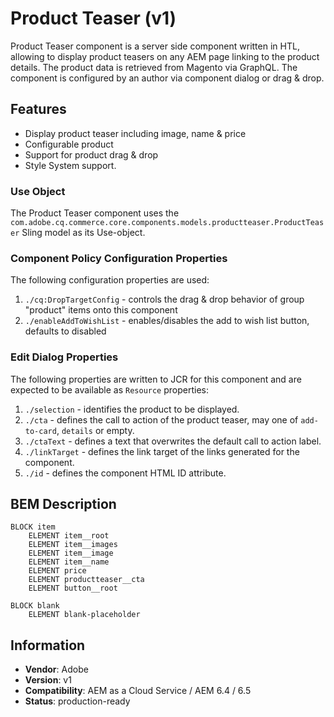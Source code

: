 <!--
Copyright 2019 Adobe Systems Incorporated

Licensed under the Apache License, Version 2.0 (the "License");
you may not use this file except in compliance with the License.
You may obtain a copy of the License at

    http://www.apache.org/licenses/LICENSE-2.0

Unless required by applicable law or agreed to in writing, software
distributed under the License is distributed on an "AS IS" BASIS,
WITHOUT WARRANTIES OR CONDITIONS OF ANY KIND, either express or implied.
See the License for the specific language governing permissions and
limitations under the License.
-->

# Product Teaser (v1)

Product Teaser component is a server side component written in HTL, allowing to display product teasers on any AEM page linking to the product details.
The product data is retrieved from Magento via GraphQL. The component is configured by an author via component dialog or drag & drop.

## Features

* Display product teaser including image, name & price
* Configurable product
* Support for product drag & drop
* Style System support.

### Use Object

The Product Teaser component uses the `com.adobe.cq.commerce.core.components.models.productteaser.ProductTeaser` Sling model as its Use-object.

### Component Policy Configuration Properties

The following configuration properties are used:

1. `./cq:DropTargetConfig` - controls the drag & drop behavior of group "product" items onto this component
2. `./enableAddToWishList` - enables/disables the add to wish list button, defaults to disabled

### Edit Dialog Properties

The following properties are written to JCR for this component and are expected to be available as `Resource` properties:

1. `./selection` - identifies the product to be displayed.
2. `./cta` - defines the call to action of the product teaser, may one of `add-to-card`, `details` or empty.
3. `./ctaText` - defines a text that overwrites the default call to action label.
4. `./linkTarget` - defines the link target of the links generated for the component.
5. `./id` - defines the component HTML ID attribute.

## BEM Description

```
BLOCK item
    ELEMENT item__root
    ELEMENT item__images
    ELEMENT item__image
    ELEMENT item__name
    ELEMENT price
    ELEMENT productteaser__cta
    ELEMENT button__root

BLOCK blank
    ELEMENT blank-placeholder
```

## Information

* **Vendor**: Adobe
* **Version**: v1
* **Compatibility**: AEM as a Cloud Service / AEM 6.4 / 6.5
* **Status**: production-ready
